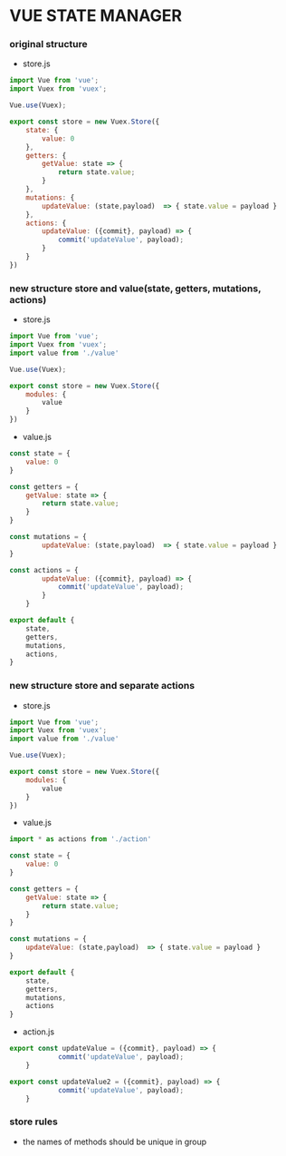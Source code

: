 # VUE STATE MANAGER #   

### original structure ### 
* store.js 
```javascript
import Vue from 'vue';
import Vuex from 'vuex';

Vue.use(Vuex);

export const store = new Vuex.Store({
    state: {
        value: 0                                      
    },
    getters: {
        getValue: state => {
            return state.value;              
        }     
    }, 
    mutations: {
        updateValue: (state,payload)  => { state.value = payload }
    },
    actions: {
        updateValue: ({commit}, payload) => {
            commit('updateValue', payload);
        } 
    }                          
})
```

### new structure store and value(state, getters, mutations, actions) ### 
* store.js
```javascript
import Vue from 'vue';
import Vuex from 'vuex';
import value from './value'

Vue.use(Vuex);

export const store = new Vuex.Store({
    modules: {
        value
    }            
})
```

* value.js
```javascript
const state = {
    value: 0                                      
}

const getters = {
    getValue: state => {
        return state.value;              
    }    
}

const mutations = {
        updateValue: (state,payload)  => { state.value = payload }
}

const actions = {
        updateValue: ({commit}, payload) => {
            commit('updateValue', payload);
        } 
    } 

export default {
    state,
    getters,
    mutations,
    actions,
}
```

### new structure store and separate actions ### 
* store.js
```javascript
import Vue from 'vue';
import Vuex from 'vuex';
import value from './value'

Vue.use(Vuex);

export const store = new Vuex.Store({
    modules: {
        value
    }            
})
```

* value.js
```javascript
import * as actions from './action'

const state = {
    value: 0                                      
}

const getters = {
    getValue: state => {
        return state.value;              
    }    
}

const mutations = {
    updateValue: (state,payload)  => { state.value = payload }
}

export default {
    state,
    getters,
    mutations,
    actions
}
```

* action.js
```javascript
export const updateValue = ({commit}, payload) => {
            commit('updateValue', payload);
    } 

export const updateValue2 = ({commit}, payload) => {
            commit('updateValue', payload);
    } 
```

### store rules ###
* the names of methods should be unique in group 